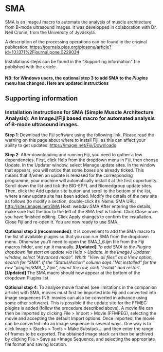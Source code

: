 # SMA #
SMA is an ImageJ macro to automate the analysis of muscle architecture from B-mode ultrasound images. It was developped in colaboration with Dr. Neil Cronin, from the University of Jyväskylä.

A description of the processing operations can be found in the original publication:
https://journals.plos.org/plosone/article?id=10.1371%2Fjournal.pone.0229034

Installations steps can be found in the "Supporting information" file published with the article. 
####  NB: for Windows users, the optional step 3 to add SMA to the *Plugins* menu has changed. Here are updated instructions ####

## Supporting information ##

### Installation instructions for SMA (Simple Muscle Architecture Analysis): An ImageJ/Fiji based macro for automated analysis of B-mode ultrasound images. ###

__Step 1__: Download the Fiji software using the following link. Please read the warning on this page about where to install Fiji, as this can affect your ability to get updates:
https://imagej.net/Fiji/Downloads

__Step 2__: After downloading and running Fiji, you need to gather a few dependencies. First, click Help from the dropdown menu in Fiji, then choose Update. In the Updater window, select Manage update sites. In the window that appears, you will notice that some boxes are already ticked. This means that if/when an update is released for the corresponding programme, your machine will automatically install it at the first opportunity.
Scroll down the list and tick the BIG-EPFL and Biomedgroup update sites. Then, click the Add update site button and scroll to the bottom of the list, where a new update site has been added. Modify the details of the new site as follows (to modify a section, double-click it): Name: SMA
URL: http://sites.imagej.net/SMA Host: webdav:SMA
After entering the details, make sure that the box to the left of the SMA text is ticked. Click Close once you have finished editing. Click Apply changes to confirm the installation. Close Fiji and re-open it. You are now ready to use SMA.

__Optional step 3 (recommended)__: It is convenient to add the SMA macro to the list of available plugins so that you can run SMA from the dropdown menu. Otherwise you’ll need to open the SMA_1_6.ijm file from the Fiji macros folder, and run it manually. **[Updated]** *To add SMA to the Plugins dropdown list start an update via Help > Update. In the ImageJ Updater window, select "Advanced mode". Whith "View all files" as a View option, search for "SMA". If the "Status/Action" column says "Not installed" for the row "plugins/SMA_1_7.ijm", select the row, click "Install" and restart.* **[Updated]** The SMA macro should now appear at the bottom of the dropdown Plugins list.

__Optional step 4__: To analyse movie frames (see limitations in the companion article) with SMA, movies must first be imported into Fiji and converted into image sequences (NB: movies can also be converted in advance using some other software). This is possible if the update site for the FFMEG plugins is added (follow the procedure described above).
A movie file can then be imported by clicking File > Import > Movie (FFMPEG), selecting the movie and accepting the default Import options. Once imported, the movie can be converted into an image sequence in several ways.
One way is to click Image > Stacks > Tools > Make Substack... and then enter the range of frames to be exported. The obtained image stack can then be archived by clicking File > Save as >Image Sequence, and selecting the appropriate file format and saving location.
